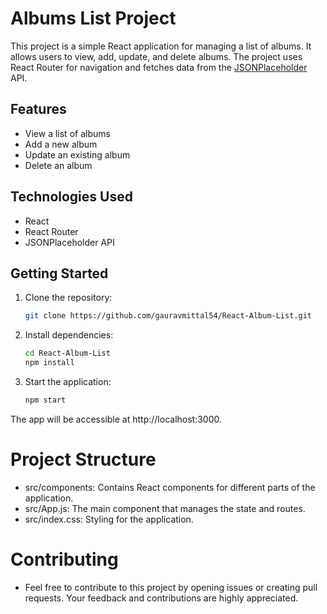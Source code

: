# Albums List Project

This project is a simple React application for managing a list of albums. It allows users to view, add, update, and delete albums. The project uses React Router for navigation and fetches data from the [JSONPlaceholder](https://jsonplaceholder.typicode.com/) API.

## Features

- View a list of albums
- Add a new album
- Update an existing album
- Delete an album

## Technologies Used

- React
- React Router
- JSONPlaceholder API

## Getting Started

1. Clone the repository:

   ```bash
   git clone https://github.com/gauravmittal54/React-Album-List.git
   ```

2. Install dependencies:
   
      ```bash
     cd React-Album-List
     npm install
     ```

3. Start the application:
   
   ```bash
   npm start
   ```
   
The app will be accessible at http://localhost:3000.

# Project Structure
- src/components: Contains React components for different parts of the application.
- src/App.js: The main component that manages the state and routes.
- src/index.css: Styling for the application.

 # Contributing
- Feel free to contribute to this project by opening issues or creating pull requests. Your feedback and contributions are highly appreciated.
